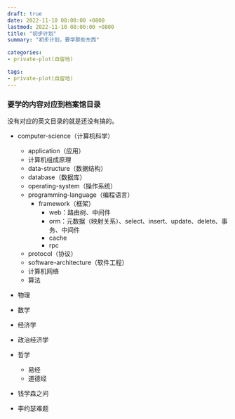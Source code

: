 ```yaml
---
draft: true
date: 2022-11-10 08:00:00 +0800
lastmod: 2022-11-10 08:00:00 +0800
title: "初步计划"
summary: "初步计划，要学那些东西"

categories:
- private-plot(自留地)

tags:
- private-plot(自留地)
---
```


### 要学的内容对应到档案馆目录

没有对应的英文目录的就是还没有搞的。

- computer-science（计算机科学）
  - application（应用）
  - 计算机组成原理
  - data-structure（数据结构）
  - database（数据库）
  - operating-system（操作系统）
  - programming-language（编程语言）
    - framework（框架）
      - web：路由树、中间件
      - orm：元数据（映射关系）、select、insert、update、delete、事务、中间件
      - cache
      - rpc
  - protocol（协议）
  - software-architecture（软件工程）
  - 计算机网络
  - 算法
- 物理
- 数学
- 经济学
- 政治经济学
- 哲学
  - 易经
  - 道德经

- 钱学森之问
- 李约瑟难题